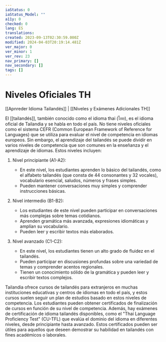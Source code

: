 ```yaml
---
iaStatus: 0
iaStatus_Model: ""
a11y: 0
checked: 0
lang: ES
translations: 
created: 2023-09-13T02:30:59.000Z
modified: 2024-04-03T20:19:14.481Z
ver_major: 0
ver_minor: 1
ver_rev: 23
nav_primary: []
nav_secondary: []
tags: []
---
```

# Niveles Oficiales TH

[[Apnreder Idioma Tailandés]] | [[Niveles y Exámenes Adicionales TH]]

El [[tailandés]], también conocido como el idioma thai (ไทย), es el idioma oficial de Tailandia y se habla en todo el país. No tiene niveles oficiales como el sistema CEFR (Common European Framework of Reference for Languages) que se utiliza para evaluar el nivel de competencia en idiomas europeos. Sin embargo, el aprendizaje del tailandés se puede dividir en varios niveles de competencia que son comunes en la enseñanza y el aprendizaje de idiomas. Estos niveles incluyen:

1. Nivel principiante (A1-A2):
    
    - En este nivel, los estudiantes aprenden lo básico del tailandés, como el alfabeto tailandés (que consta de 44 consonantes y 32 vocales), vocabulario esencial, saludos, números y frases simples.
    - Pueden mantener conversaciones muy simples y comprender instrucciones básicas.
2. Nivel intermedio (B1-B2):
    
    - Los estudiantes de este nivel pueden participar en conversaciones más complejas sobre temas cotidianos.
    - Aprenden gramática más avanzada, expresiones idiomáticas y amplían su vocabulario.
    - Pueden leer y escribir textos más elaborados.
3. Nivel avanzado (C1-C2):
    
    - En este nivel, los estudiantes tienen un alto grado de fluidez en el tailandés.
    - Pueden participar en discusiones profundas sobre una variedad de temas y comprender acentos regionales.
    - Tienen un conocimiento sólido de la gramática y pueden leer y escribir textos complejos.

Tailandia ofrece cursos de tailandés para extranjeros en muchas instituciones educativas y centros de idiomas en todo el país, y estos cursos suelen seguir un plan de estudios basado en estos niveles de competencia. Los estudiantes pueden obtener certificados de finalización de cursos en función de su nivel de competencia. Además, hay exámenes de certificación de idioma tailandés disponibles, como el "Thai Language Proficiency Test" (CU-TFL) que evalúa el dominio del idioma en diferentes niveles, desde principiante hasta avanzado. Estos certificados pueden ser útiles para aquellos que deseen demostrar su habilidad en tailandés con fines académicos o laborales.
